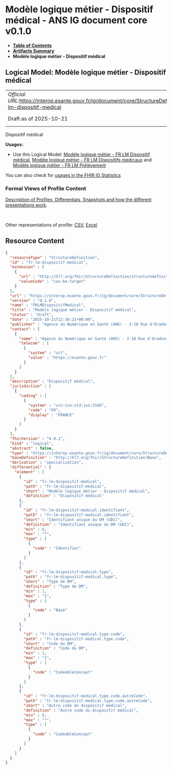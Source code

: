 # Modèle logique métier - Dispositif médical - ANS IG document core v0.1.0

* [**Table of Contents**](toc.md)
* [**Artifacts Summary**](artifacts.md)
* **Modèle logique métier - Dispositif médical**

## Logical Model: Modèle logique métier - Dispositif médical 

| | |
| :--- | :--- |
| *Official URL*:https://interop.esante.gouv.fr/ig/document/core/StructureDefinition/fr-lm-dispositif-medical | *Version*:0.1.0 |
| Draft as of 2025-10-21 | *Computable Name*:FRLMDispositifMedical |

 
Dispositif médical 

**Usages:**

* Use this Logical Model: [Modèle logique métier - FR LM Dispositif médical](StructureDefinition-fr-lm-dispositif-medical-entree.md), [Modèle logique métier - FR LM Dispositifs medicaux](StructureDefinition-fr-lm-dispositifs-medicaux.md) and [Modèle logique métier - FR LM Prélèvement](StructureDefinition-fr-lm-prelevement.md)

You can also check for [usages in the FHIR IG Statistics](https://packages2.fhir.org/xig/ans.document.fr.core|current/StructureDefinition/fr-lm-dispositif-medical)

### Formal Views of Profile Content

 [Description of Profiles, Differentials, Snapshots and how the different presentations work](http://build.fhir.org/ig/FHIR/ig-guidance/readingIgs.html#structure-definitions). 

 

Other representations of profile: [CSV](StructureDefinition-fr-lm-dispositif-medical.csv), [Excel](StructureDefinition-fr-lm-dispositif-medical.xlsx) 



## Resource Content

```json
{
  "resourceType" : "StructureDefinition",
  "id" : "fr-lm-dispositif-medical",
  "extension" : [
    {
      "url" : "http://hl7.org/fhir/StructureDefinition/structuredefinition-type-characteristics",
      "valueCode" : "can-be-target"
    }
  ],
  "url" : "https://interop.esante.gouv.fr/ig/document/core/StructureDefinition/fr-lm-dispositif-medical",
  "version" : "0.1.0",
  "name" : "FRLMDispositifMedical",
  "title" : "Modèle logique métier - Dispositif médical",
  "status" : "draft",
  "date" : "2025-10-21T12:36:21+00:00",
  "publisher" : "Agence du Numérique en Santé (ANS) - 2-10 Rue d'Oradour-sur-Glane, 75015 Paris",
  "contact" : [
    {
      "name" : "Agence du Numérique en Santé (ANS) - 2-10 Rue d'Oradour-sur-Glane, 75015 Paris",
      "telecom" : [
        {
          "system" : "url",
          "value" : "https://esante.gouv.fr"
        }
      ]
    }
  ],
  "description" : "Dispositif médical",
  "jurisdiction" : [
    {
      "coding" : [
        {
          "system" : "urn:iso:std:iso:3166",
          "code" : "FR",
          "display" : "FRANCE"
        }
      ]
    }
  ],
  "fhirVersion" : "4.0.1",
  "kind" : "logical",
  "abstract" : false,
  "type" : "https://interop.esante.gouv.fr/ig/document/core/StructureDefinition/fr-lm-dispositif-medical",
  "baseDefinition" : "http://hl7.org/fhir/StructureDefinition/Base",
  "derivation" : "specialization",
  "differential" : {
    "element" : [
      {
        "id" : "fr-lm-dispositif-medical",
        "path" : "fr-lm-dispositif-medical",
        "short" : "Modèle logique métier - Dispositif médical",
        "definition" : "Dispositif médical"
      },
      {
        "id" : "fr-lm-dispositif-medical.identifiant",
        "path" : "fr-lm-dispositif-medical.identifiant",
        "short" : "Identifiant unique du DM (UDI)",
        "definition" : "Identifiant unique du DM (UDI)",
        "min" : 0,
        "max" : "*",
        "type" : [
          {
            "code" : "Identifier"
          }
        ]
      },
      {
        "id" : "fr-lm-dispositif-medical.type",
        "path" : "fr-lm-dispositif-medical.type",
        "short" : "Type de DM",
        "definition" : "Type de DM",
        "min" : 1,
        "max" : "1",
        "type" : [
          {
            "code" : "Base"
          }
        ]
      },
      {
        "id" : "fr-lm-dispositif-medical.type.code",
        "path" : "fr-lm-dispositif-medical.type.code",
        "short" : "Code du DM",
        "definition" : "Code du DM",
        "min" : 1,
        "max" : "1",
        "type" : [
          {
            "code" : "CodeableConcept"
          }
        ]
      },
      {
        "id" : "fr-lm-dispositif-medical.type.code.autreCode",
        "path" : "fr-lm-dispositif-medical.type.code.autreCode",
        "short" : "Autre code du dispositif médical",
        "definition" : "Autre code du dispositif médical",
        "min" : 0,
        "max" : "*",
        "type" : [
          {
            "code" : "CodeableConcept"
          }
        ]
      }
    ]
  }
}

```
